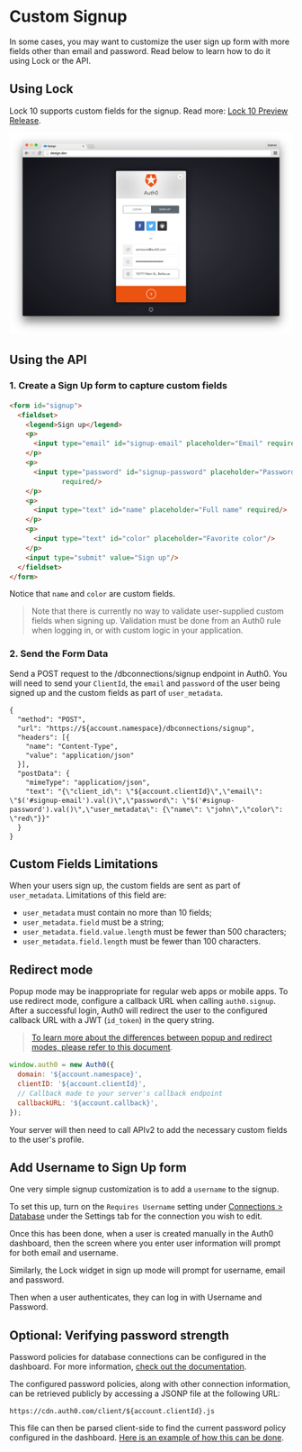 # Custom Signup

In some cases, you may want to customize the user sign up form with more fields other than email and password. Read below to learn how to do it using Lock or the API.

## Using Lock

Lock 10 supports custom fields for the signup. Read more: [Lock 10 Preview Release](/libraries/lock/v10).

![custom signup fields](/media/articles/libraries/lock/v10/signupcustom.png)

## Using the API

### 1. Create a Sign Up form to capture custom fields

```html
<form id="signup">
  <fieldset>
    <legend>Sign up</legend>
    <p>
      <input type="email" id="signup-email" placeholder="Email" required/>
    </p>
    <p>
      <input type="password" id="signup-password" placeholder="Password"
             required/>
    </p>
    <p>
      <input type="text" id="name" placeholder="Full name" required/>
    </p>
    <p>
      <input type="text" id="color" placeholder="Favorite color"/>
    </p>
    <input type="submit" value="Sign up"/>
  </fieldset>
</form>
```

Notice that `name` and `color` are custom fields.

> Note that there is currently no way to validate user-supplied custom fields when signing up.
Validation must be done from an Auth0 rule when logging in, or with custom logic in your application.

### 2. Send the Form Data

Send a POST request to the /dbconnections/signup endpoint in Auth0. You will need to send your `ClientId`, the `email` and `password` of the user being signed up and the custom fields as part of `user_metadata`.

```har
{
  "method": "POST",
  "url": "https://${account.namespace}/dbconnections/signup",
  "headers": [{
    "name": "Content-Type",
    "value": "application/json"
  }],
  "postData": {
    "mimeType": "application/json",
    "text": "{\"client_id\": \"${account.clientId}\",\"email\": \"$('#signup-email').val()\",\"password\": \"$('#signup-password').val()\",\"user_metadata\": {\"name\": \"john\",\"color\": \"red\"}}"
  }
}
```

## Custom Fields Limitations

When your users sign up, the custom fields are sent as part of `user_metadata`. Limitations of this field are:

* `user_metadata` must contain no more than 10 fields;
* `user_metadata.field` must be a string;
* `user_metadata.field.value.length` must be fewer than 500 characters;
* `user_metadata.field.length` must be fewer than 100 characters.

## Redirect mode

Popup mode may be inappropriate for regular web apps or mobile apps. To
use redirect mode, configure a callback URL when calling `auth0.signup`. After a
successful login, Auth0 will redirect the user to the configured callback URL
with a JWT (`id_token`) in the query string.

> [To learn more about the differences between popup and redirect modes,
please refer to this document](/libraries/lock/authentication-modes).

```js
window.auth0 = new Auth0({
  domain: '${account.namespace}',
  clientID: '${account.clientId}',
  // Callback made to your server's callback endpoint
  callbackURL: '${account.callback}',
});
```

Your server will then need to call APIv2 to add the necessary custom fields to
the user's profile.

## Add Username to Sign Up form

One very simple signup customization is to add a `username` to the signup.

To set this up, turn on the `Requires Username` setting under [Connections > Database](${uiURL}/#/connections/database/) under the Settings tab for the connection you wish to edit.

Once this has been done, when a user is created manually in the Auth0 dashboard, then the screen where you enter user information will prompt for both email and username.

Similarly, the Lock widget in sign up mode will prompt for username, email and password.

Then when a user authenticates, they can log in with Username and Password.


## Optional: Verifying password strength

Password policies for database connections can be configured in the dashboard.
For more information, [check out the documentation](password-strength).

The configured password policies, along with other connection information, can be retrieved publicly by accessing a JSONP file at the following URL:

    https://cdn.auth0.com/client/${account.clientId}.js

This file can then be parsed client-side to find the current password policy configured in the dashboard.
[Here is an example of how this can be done](https://github.com/auth0/auth0-password-policy-sample).


